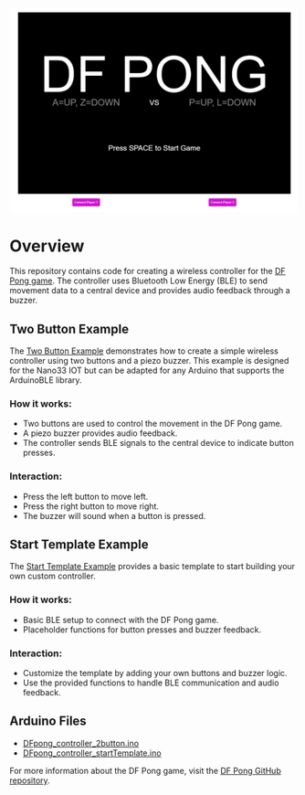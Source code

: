 ![Game Start](images/gameStart.png)

# Overview

This repository contains code for creating a wireless controller for the [DF Pong game](https://digitalfuturesocadu.github.io/df-pong/). The controller uses Bluetooth Low Energy (BLE) to send movement data to a central device and provides audio feedback through a buzzer.

## Two Button Example

The [Two Button Example](examples/BLE/DFpong_controller_2button/DFpong_controller_2button.ino) demonstrates how to create a simple wireless controller using two buttons and a piezo buzzer. This example is designed for the Nano33 IOT but can be adapted for any Arduino that supports the ArduinoBLE library.

### How it works:
- Two buttons are used to control the movement in the DF Pong game.
- A piezo buzzer provides audio feedback.
- The controller sends BLE signals to the central device to indicate button presses.

### Interaction:
- Press the left button to move left.
- Press the right button to move right.
- The buzzer will sound when a button is pressed.

## Start Template Example

The [Start Template Example](examples/BLE/DFpong_controller_startTemplate/DFpong_controller_startTemplate.ino) provides a basic template to start building your own custom controller.

### How it works:
- Basic BLE setup to connect with the DF Pong game.
- Placeholder functions for button presses and buzzer feedback.

### Interaction:
- Customize the template by adding your own buttons and buzzer logic.
- Use the provided functions to handle BLE communication and audio feedback.

## Arduino Files

- [DFpong_controller_2button.ino](examples/BLE/DFpong_controller_2button/DFpong_controller_2button.ino)
- [DFpong_controller_startTemplate.ino](examples/BLE/DFpong_controller_startTemplate/DFpong_controller_startTemplate.ino)

For more information about the DF Pong game, visit the [DF Pong GitHub repository](https://github.com/DigitalFuturesOCADU/df-pong).